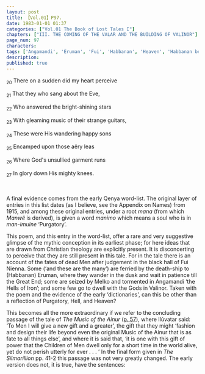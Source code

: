```yaml
---
layout: post
title: 【Vol.01】P97.
date: 1983-01-01 01:37
categories: ["Vol.01 The Book of Lost Tales I"]
chapters: ["III. THE COMING OF THE VALAR AND THE BUILDING OF VALINOR"]
page_num: 97
characters: 
tags: ['Angamandi', 'Eruman', 'Fui', 'Habbanan', 'Heaven', 'Habbanan beneath the Stars', 'Hell', 'Hells of Iron', 'Ilúvatar', 'Manwë', 'Melko', 'Men', 'Mornit', 'Music of the Ainur']
description: 
published: true
---
```


<SUB>20</SUB> There on a sudden did my heart perceive

<SUB>21</SUB> That they who sang about the Eve,

<SUB>22</SUB> Who answered the bright-shining stars

<SUB>23</SUB> With gleaming music of their strange guitars,

<SUB>24</SUB> These were His wandering happy sons

<SUB>25</SUB> Encamped upon those aëry leas

<SUB>26</SUB> Where God's unsullied garment runs

<SUB>27</SUB> In glory down His mighty knees.

<BR>

A final evidence comes from the early Qenya word-list. The original layer of entries in this list dates (as I believe, see the Appendix on Names) from 1915, and among these original entries, under a root <I>mana</I> (from which <I>Manwë</I> is derived), is given a word <I>manimo</I> which means a soul who is in <I>man-imuine</I> ‘Purgatory’.

This poem, and this entry in the word-list, offer a rare and very suggestive glimpse of the mythic conception in its earliest phase; for here ideas that are drawn from Christian theology are explicitly present. It is disconcerting to perceive that they are still present in this tale. For in the tale there is an account of the fates of dead Men after judgement in the black hall of Fui Nienna. Some (‘and these are the many’) are ferried by the death-ship to (Habbanan) Eruman, where they wander in the dusk and wait in patience till the Great End; some are seized by Melko and tormented in Angamandi ‘the Hells of Iron’; and some few go to dwell with the Gods in Valinor. Taken with the poem and the evidence of the early ‘dictionaries', can this be other than a reflection of Purgatory, Hell, and Heaven?

This becomes all the more extraordinary if we refer to the concluding passage of the tale of <I>The Music of the Ainur</I> ([p. 57]({{site.baseurl}}/vol01-p57)), where Ilúvatar said: ‘To Men I will give a new gift and a greater’, the gift that they might ‘fashion and design their life beyond even the original Music of the Ainur that is as fate to all things else’, and where it is said that, ‘it is one with this gift of power that the Children of Men dwell only for a short time in the world alive, yet do not perish utterly for ever . . . ’ In the final form given in <I>The Silmarillion</I> pp. 41-2 this passage was not very greatly changed. The early version does not, it is true, have the sentences:

